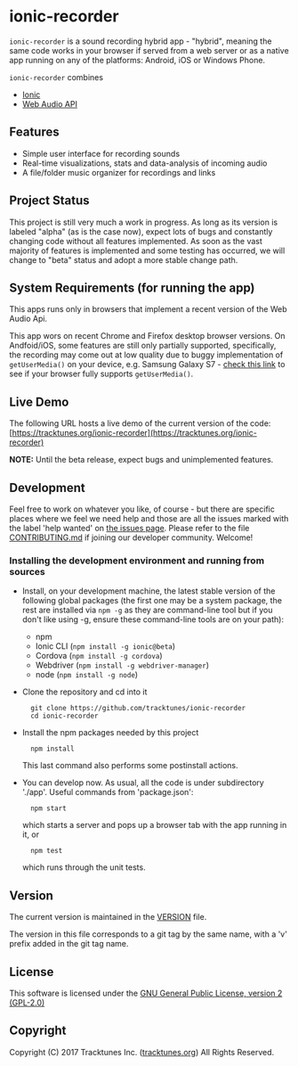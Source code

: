 # ionic-recorder

`ionic-recorder` is a sound recording hybrid app - "hybrid", meaning the same code works in your browser if served from a web server or as a native app running on any of the platforms: Android, iOS or Windows Phone.

`ionic-recorder` combines
* [Ionic](http://ionicframework.com/docs/v2/)
* [Web Audio API](
        https://developer.mozilla.org/en-US/docs/Web/API/Web_Audio_API)

## Features
* Simple user interface for recording sounds
* Real-time visualizations, stats and data-analysis of incoming audio
* A file/folder music organizer for recordings and links

## Project Status

This project is still very much a work in progress. As long as its
version is labeled "alpha" (as is the case now), expect lots of bugs
and constantly changing code without all features implemented.  As
soon as the vast majority of features is implemented and some testing
has occurred, we will change to "beta" status and adopt a more stable
change path.

## System Requirements (for running the app)

This apps runs only in browsers that implement
a recent version of the Web Audio Api.

This app wors on recent Chrome and Firefox desktop browser versions.
On Andfoid/iOS, some features are still only partially supported,
specifically, the recording may come out at low quality due to buggy
implementation of `getUserMedia()` on your device, e.g. Samsung Galaxy
S7 - [check this link](http://caniuse.com/#feat=stream) to see if your
browser fully supports `getUserMedia()`.

## Live Demo
The following URL hosts a live demo of the current version of the code:
[https://tracktunes.org/ionic-recorder](https://tracktunes.org/ionic-recorder)

**NOTE:** Until the beta release, expect bugs and 
unimplemented features.

## Development

Feel free to work on whatever you like, of course - but there are specific
places where we feel we need help and those are all the issues marked with
the label 'help wanted' on [the issues page](
        https://github.com/tracktunes/ionic-recorder/issues).
Please refer to the file [CONTRIBUTING.md](
    https://github.com/tracktunes/ionic-recorder/blob/master/CONTRIBUTING.md)
if joining our developer community. Welcome!

### Installing the development environment and running from sources
* Install, on your development machine, the latest stable version of
the following global packages (the first one may be a system package,
the rest are installed via `npm -g` as they are command-line tool but
if you don't like using -g, ensure these command-line tools are on
your path):
  * npm
  * Ionic CLI (`npm install -g ionic@beta`)
  * Cordova (`npm install -g cordova`)
  * Webdriver (`npm install -g webdriver-manager`)
  * node (`npm install -g node`)
* Clone the repository and cd into it

        git clone https://github.com/tracktunes/ionic-recorder
        cd ionic-recorder
* Install the npm packages needed by this project

        npm install
  This last command also performs some postinstall actions.

* You can develop now. As usual, all the code is
under subdirectory './app'. Useful commands from 'package.json': 

        npm start
  which starts a server and pops up a browser tab with the app running in it, or

        npm test
  which runs through the unit tests.

## Version
The current version is maintained in the
[VERSION](https://github.com/tracktunes/ionic-recorder/blob/master/VERSION)
file.

The version in this file corresponds to a git tag by the same name,
with a 'v' prefix added in the git tag name.

## License

This software is licensed under the [GNU General Public License, version 2 (GPL-2.0)](https://opensource.org/licenses/GPL-2.0)

## Copyright

Copyright (C) 2017 Tracktunes Inc. ([tracktunes.org](https://tracktunes.org))
All Rights Reserved.
